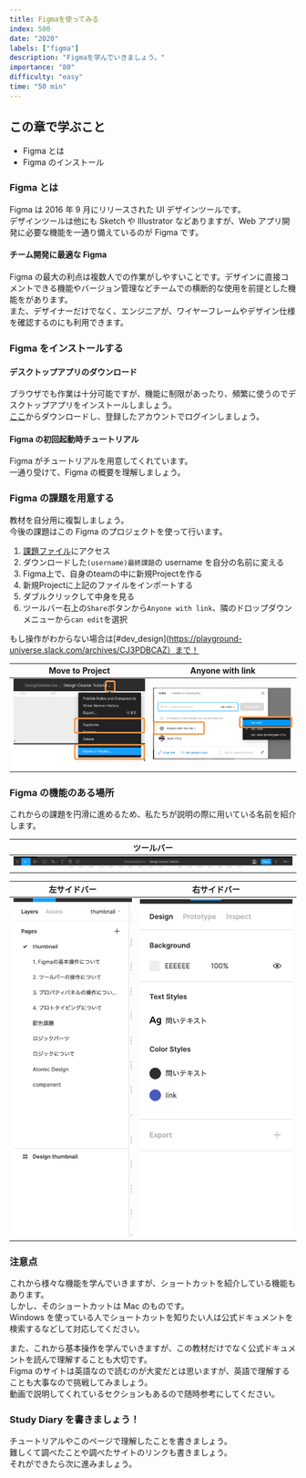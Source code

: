 ```yaml
---
title: Figmaを使ってみる
index: 500
date: "2020"
labels: ["figma"]
description: "Figmaを学んでいきましょう。"
importance: "80"
difficulty: "easy"
time: "50 min"
---
```


## この章で学ぶこと

- Figma とは
- Figma のインストール

### Figma とは

Figma は 2016 年 9 月にリリースされた UI デザインツールです。  
デザインツールは他にも Sketch や Illustrator などありますが、Web アプリ開発に必要な機能を一通り備えているのが Figma です。

#### チーム開発に最適な Figma

Figma の最大の利点は複数人での作業がしやすいことです。デザインに直接コメントできる機能やバージョン管理などチームでの横断的な使用を前提とした機能をがあります。  
また、デザイナーだけでなく、エンジニアが、ワイヤーフレームやデザイン仕様を確認するのにも利用できます。

### Figma をインストールする

#### デスクトップアプリのダウンロード

ブラウザでも作業は十分可能ですが、機能に制限があったり、頻繁に使うのでデスクトップアプリをインストールしましょう。  
[ここ](https://www.figma.com/downloads/)からダウンロードし、登録したアカウントでログインしましょう。

#### Figma の初回起動時チュートリアル

Figma がチュートリアルを用意してくれています。  
一通り受けて、Figma の概要を理解しましょう。

### Figma の課題を用意する

教材を自分用に複製しましょう。  
今後の課題はこの Figma のプロジェクトを使って行います。

1. [課題ファイル](<https://drive.google.com/drive/folders/1bzEbtRu-2dl_HnacDyHEUwxu11FoCxnU>)にアクセス
2. ダウンロードした`(username)最終課題`の username を自分の名前に変える
3. Figma上で、自身のteamの中に新規Projectを作る
4. 新規Projectに上記のファイルをインポートする
5. ダブルクリックして中身を見る
6. ツールバー右上の`Share`ボタンから`Anyone with link`、隣のドロップダウンメニューから`can edit`を選択

もし操作がわからない場合は[#dev_design](https://playground-universe.slack.com/archives/CJ3PDBCAZ）まで！

| Move to Project                                     | Anyone with link                         |
| --------------------------------------------------- | ---------------------------------------- |
| ![Move To Project](../../assets/moveToProject2.png) | ![To Review](../../assets/toReview3.png) |

### Figma の機能のある場所

これからの課題を円滑に進めるため、私たちが説明の際に用いている名前を紹介します。

| ツールバー                    |
| ----------------------------- |
| ![toolbar](./img/toolbar.png) |

| 左サイドバー                          | 右サイドバー                              |
| ------------------------------------- | ----------------------------------------- |
| ![sidebar-left](img/sidebar-left.png) | ![sidebar-right](./img/sidebar-right.png) |

### 注意点

これから様々な機能を学んでいきますが、ショートカットを紹介している機能もあります。  
しかし、そのショートカットは Mac のものです。  
Windows を使っている人でショートカットを知りたい人は公式ドキュメントを検索するなどして対応してください。

また、これから基本操作を学んでいきますが、この教材だけでなく公式ドキュメントを読んで理解することも大切です。  
Figma のサイトは英語なので読むのが大変だとは思いますが、英語で理解することも大事なので挑戦してみましょう。  
動画で説明してくれているセクションもあるので随時参考にしてください。

### Study Diary を書きましょう！

チュートリアルやこのページで理解したことを書きましょう。  
難しくて調べたことや調べたサイトのリンクも書きましょう。  
それができたら次に進みましょう。
